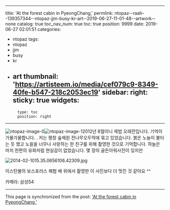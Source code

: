
---
title: 'At the forest cabin in PyeongChang,'
permlink: ntopaz--raah--139357344--ntopaz-jjm-busy-kr-art--2019-06-27-11-01-48--artwork--none
catalog: true
toc_nav_num: true
toc: true
position: 9999
date: 2019-06-27 02:01:51
categories:
- ntopaz
tags:
- ntopaz
- jjm
- busy
- kr
- art
thumbnail: 'https://artisteem.io/media/cef079c9-8349-40fe-b547-218c2053ec19'
sidebar:
    right:
        sticky: true
widgets:
    -
        type: toc
        position: right
---


![ntopaz-image-0](https://artisteem.io/media/cef079c9-8349-40fe-b547-218c2053ec19)![ntopaz-image-1](https://artisteem.io/media/b3adbe76-6e13-412d-a865-5aa55fe87c87)2012년 8월이니 제법 오래전입니다. 
기억이 가물가물합니다. . 
저는 평창 숲체원 전나무오두막에 묶고 있었습니다.
붉은 노늘이 불타는 듯 했고
노을을 너무나 사랑하는 한 친구를 위해 촬영한 것으로 기억합니다. 
하늘은 마치 한편의 유화처럼 현실감이 없었습니다. 
몇 장의 골든아워사진이 있지만

  ![2014-02-1015.35.0656106.42309.jpg](https://cdn.steemitimages.com/DQmVVr4iqJXxGg4pTgGraePKwurieYJwFAj1k2Qy2V2hQRV/2014-02-1015.35.0656106.42309.jpg)

이스탄불의 보스포러스 해협 배 위에서 촬영한 이 사진보다 더 멋진 것 같아요 ^^

카메라: 삼성S4

- - -

This page is synchronized from the post: ['At the forest cabin in PyeongChang,'](https://steemit.com/@raah/ntopaz--raah--139357344--ntopaz-jjm-busy-kr-art--2019-06-27-11-01-48--artwork--none)
